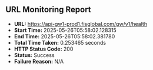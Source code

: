 ## URL Monitoring Report

- **URL:** https://api-gw1-prod1.fisglobal.com/gw/v1/health
- **Start Time:** 2025-05-26T05:58:02.128315
- **End Time:** 2025-05-26T05:58:02.381780
- **Total Time Taken:** 0.253465 seconds
- **HTTP Status Code:** 200
- **Status:** Success
- **Failure Reason:** N/A
